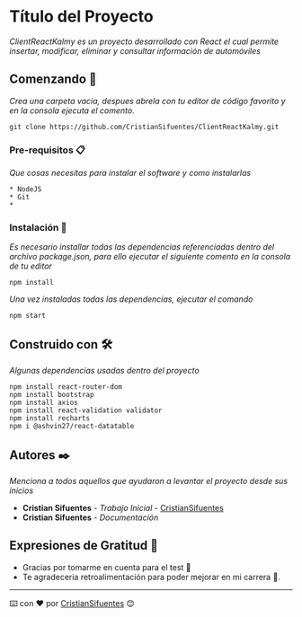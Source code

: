 
# Título del Proyecto

_ClientReactKalmy es un proyecto desarrollado con React el cual permite insertar, modificar, eliminar y consultar información de automóviles_

## Comenzando 🚀

_Crea una carpeta vacia, despues abrela con tu editor de código favorito y en la consola ejecuta el comento._


```
git clone https://github.com/CristianSifuentes/ClientReactKalmy.git
```


### Pre-requisitos 📋

_Que cosas necesitas para instalar el software y como instalarlas_

```
* NodeJS
* Git
* 
```

### Instalación 🔧

_Es necesario installar todas las dependencias referenciadas dentro del archivo package.json, para ello ejecutar el siguiente comento en la consola de tu editor_

```
npm install
```
_Una vez instaladas todas las dependencias, ejecutar el comando_

```
npm start
```

## Construido con 🛠️


_Algunas dependencias usadas dentro del proyecto_

```
npm install react-router-dom
npm install bootstrap
npm install axios
npm install react-validation validator
npm install recharts
npm i @ashvin27/react-datatable

```

## Autores ✒️

_Menciona a todos aquellos que ayudaron a levantar el proyecto desde sus inicios_

* **Cristian Sifuentes** - *Trabajo Inicial* - [CristianSifuentes](https://github.com/CristianSifuentes)
* **Cristian Sifuentes** - *Documentación* 


## Expresiones de Gratitud 🎁

* Gracias por tomarme en cuenta para el test 📢
* Te agradeceria retroalimentación para poder mejorar en mi carrera 🍺.

---
⌨️ con ❤️ por [CristianSifuentes](https://github.com/CristianSifuentes) 😊
